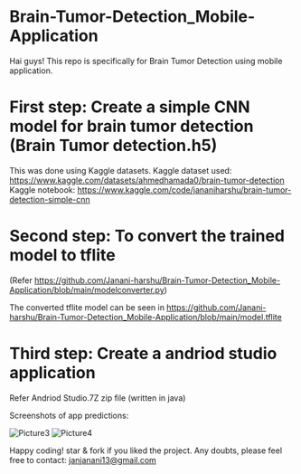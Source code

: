 # Brain-Tumor-Detection_Mobile-Application
Hai guys! This repo is specifically for Brain Tumor Detection using mobile application. 

# First step: Create a simple CNN model for brain tumor detection (Brain Tumor detection.h5)
This was done using Kaggle datasets.
Kaggle dataset used: https://www.kaggle.com/datasets/ahmedhamada0/brain-tumor-detection
Kaggle notebook: https://www.kaggle.com/code/jananiharshu/brain-tumor-detection-simple-cnn

# Second step: To convert the trained model to tflite 
(Refer https://github.com/Janani-harshu/Brain-Tumor-Detection_Mobile-Application/blob/main/modelconverter.py)

The converted tflite model can be seen in https://github.com/Janani-harshu/Brain-Tumor-Detection_Mobile-Application/blob/main/model.tflite

# Third step: Create a andriod studio application
Refer Andriod Studio.7Z zip file (written in java)

Screenshots of app predictions:

![Picture3](https://user-images.githubusercontent.com/84040888/177109243-0e884bdf-fb40-4025-8cfa-2deede3162b0.png)                 ![Picture4](https://user-images.githubusercontent.com/84040888/177109264-8d8d9990-4413-4d99-b33b-321587fcac7d.png)


Happy coding! star & fork if you liked the project.
Any doubts, please feel free to contact: janjanani13@gmail.com
